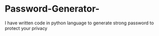 # Password-Generator-
I have written code in python language to generate strong password to protect your privacy

